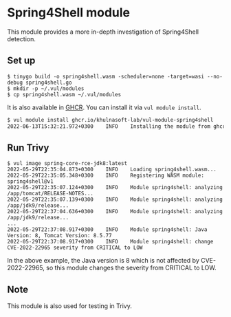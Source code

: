 # Spring4Shell module

This module provides a more in-depth investigation of Spring4Shell detection.

## Set up

```
$ tinygo build -o spring4shell.wasm -scheduler=none -target=wasi --no-debug spring4shell.go 
$ mkdir -p ~/.vul/modules
$ cp spring4shell.wasm ~/.vul/modules
```

It is also available in [GHCR][vul-module-spring4shell].
You can install it via `vul module install`.

```bash
$ vul module install ghcr.io/khulnasoft-lab/vul-module-spring4shell
2022-06-13T15:32:21.972+0300    INFO    Installing the module from ghcr.io/khulnasoft-lab/vul-module-spring4shell...
```

## Run Trivy

```
$ vul image spring-core-rce-jdk8:latest
2022-05-29T22:35:04.873+0300    INFO    Loading spring4shell.wasm...
2022-05-29T22:35:05.348+0300    INFO    Registering WASM module: spring4shell@v1
2022-05-29T22:35:07.124+0300    INFO    Module spring4shell: analyzing /app/tomcat/RELEASE-NOTES...
2022-05-29T22:35:07.139+0300    INFO    Module spring4shell: analyzing /app/jdk9/release...
2022-05-29T22:37:04.636+0300    INFO    Module spring4shell: analyzing /app/jdk9/release...
...
2022-05-29T22:37:08.917+0300    INFO    Module spring4shell: Java Version: 8, Tomcat Version: 8.5.77
2022-05-29T22:37:08.917+0300    INFO    Module spring4shell: change CVE-2022-22965 severity from CRITICAL to LOW
```

In the above example, the Java version is 8 which is not affected by CVE-2022-22965, so this module changes the severity from CRITICAL to LOW.

## Note
This module is also used for testing in Trivy.

[vul-module-spring4shell]: https://github.com/orgs/aquasecurity/packages/container/package/vul-module-spring4shell